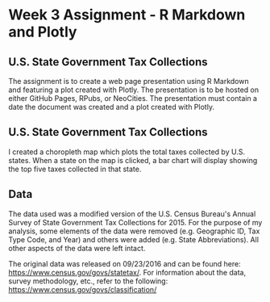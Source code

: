# Week 3 Assignment - R Markdown and Plotly
## U.S. State Government Tax Collections

The assignment is to create a web page presentation using R Markdown and featuring a plot created with Plotly. The presentation is to be hosted on either GitHub Pages, RPubs, or NeoCities. The presentation must contain a date the document was created and a plot created with Plotly. 

## U.S. State Government Tax Collections

I created a choropleth map which plots the total taxes collected by U.S. states. When a state on the map is clicked, a bar chart will display showing the top five taxes collected in that state.

## Data
The data used was a modified version of the U.S. Census Bureau's Annual Survey of State Government Tax Collections for 2015. For the purpose of my analysis, some elements of the data were removed (e.g. Geographic ID, Tax Type Code, and Year) and others were added (e.g. State Abbreviations).  All other aspects of the data were left intact.

The original data was released on 09/23/2016 and can be found here: https://www.census.gov/govs/statetax/. For information about the data, survey methodology, etc., refer to the following: https://www.census.gov/govs/classification/


